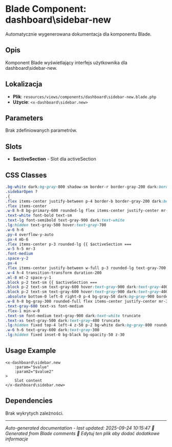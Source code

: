 # Blade Component: dashboard\sidebar-new

Automatycznie wygenerowana dokumentacja dla komponentu Blade.

## Opis
Komponent Blade wyświetlający interfejs użytkownika dla dashboard\sidebar-new.

## Lokalizacja
- **Plik**: `resources/views/components/dashboard\sidebar-new.blade.php`
- **Użycie**: `<x-dashboard\sidebar.new>`

## Parameters
Brak zdefiniowanych parametrów.

## Slots
- **$activeSection** - Slot dla activeSection

## CSS Classes
```css
.bg-white dark:bg-gray-800 shadow-sm border-r border-gray-200 dark:border-gray-700 min-h-screen w-64 fixed left-0 top-0 z-40 transform transition-transform duration-300 ease-in-out
.sidebarOpen ? 
.{ 
.flex items-center justify-between p-4 border-b border-gray-200 dark:border-gray-700
.flex items-center
.w-8 h-8 bg-primary-600 rounded-lg flex items-center justify-center mr-3
.text-white font-bold text-sm
.text-lg font-semibold text-gray-900 dark:text-white
.lg:hidden text-gray-500 hover:text-gray-700
.w-6 h-6
.py-4 overflow-y-auto
.px-4 mb-6
.flex items-center p-3 rounded-lg {{ $activeSection === 
.w-5 h-5 mr-3
.font-medium
.space-y-2
.px-4
.flex items-center justify-between w-full p-3 rounded-lg text-gray-700 hover:bg-gray-50 dark:text-gray-300 dark:hover:bg-gray-700 transition-colors duration-200
.w-4 h-4 transition-transform duration-200
.ml-8 mt-2 space-y-1
.block p-2 text-sm {{ $activeSection === 
.block p-2 text-sm text-gray-600 hover:text-gray-900 dark:text-gray-400 dark:hover:text-white rounded transition-colors
.block p-2 text-sm text-gray-600 hover:text-gray-900 dark:text-gray-400 dark:hover:text-white
.absolute bottom-0 left-0 right-0 p-4 bg-gray-50 dark:bg-gray-900 border-t border-gray-200 dark:border-gray-700
.w-8 h-8 bg-gray-300 rounded-full flex items-center justify-center mr-3
.text-gray-600 text-xs font-medium
.flex-1 min-w-0
.text-sm font-medium text-gray-900 dark:text-white truncate
.text-xs text-gray-500 dark:text-gray-400 truncate
.lg:hidden fixed top-4 left-4 z-50 p-2 bg-white dark:bg-gray-800 rounded-lg shadow-lg border border-gray-200 dark:border-gray-700
.w-6 h-6 text-gray-600 dark:text-gray-300
.lg:hidden fixed inset-0 bg-black bg-opacity-50 z-30
```

## Usage Example
```blade
<x-dashboard\sidebar.new
    :param="$value"
    :param2="$value2"
>
    Slot content
</x-dashboard\sidebar.new>
```

## Dependencies
Brak wykrytych zależności.

---
*Auto-generated documentation - last updated: 2025-09-24 10:15:47*
*🤖 Generated from Blade comments*
*📝 Edytuj ten plik aby dodać dodatkowe informacje*